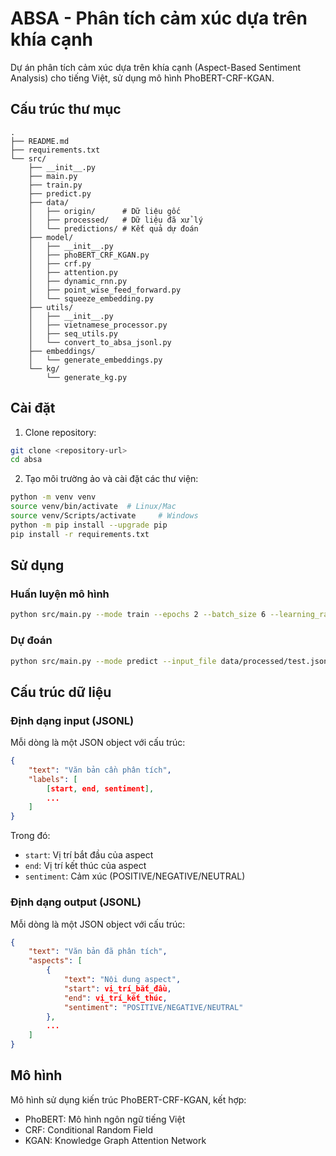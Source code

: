 # ABSA - Phân tích cảm xúc dựa trên khía cạnh

Dự án phân tích cảm xúc dựa trên khía cạnh (Aspect-Based Sentiment Analysis) cho tiếng Việt, sử dụng mô hình PhoBERT-CRF-KGAN.

## Cấu trúc thư mục

```
.
├── README.md
├── requirements.txt
└── src/
    ├── __init__.py
    ├── main.py
    ├── train.py
    ├── predict.py
    ├── data/
    │   ├── origin/      # Dữ liệu gốc
    │   ├── processed/   # Dữ liệu đã xử lý
    │   └── predictions/ # Kết quả dự đoán
    ├── model/
    │   ├── __init__.py
    │   ├── phoBERT_CRF_KGAN.py
    │   ├── crf.py
    │   ├── attention.py
    │   ├── dynamic_rnn.py
    │   ├── point_wise_feed_forward.py
    │   └── squeeze_embedding.py
    ├── utils/
    │   ├── __init__.py
    │   ├── vietnamese_processor.py
    │   ├── seq_utils.py
    │   └── convert_to_absa_jsonl.py
    ├── embeddings/
    │   └── generate_embeddings.py
    └── kg/
        └── generate_kg.py
```

## Cài đặt

1. Clone repository:
```bash
git clone <repository-url>
cd absa
```

2. Tạo môi trường ảo và cài đặt các thư viện:
```bash
python -m venv venv
source venv/bin/activate  # Linux/Mac
source venv/Scripts/activate     # Windows
python -m pip install --upgrade pip
pip install -r requirements.txt
```

## Sử dụng

### Huấn luyện mô hình

```bash
python src/main.py --mode train --epochs 2 --batch_size 6 --learning_rate 1e-5
```

### Dự đoán

```bash
python src/main.py --mode predict --input_file data/processed/test.jsonl --output_file predictions.jsonl
```

## Cấu trúc dữ liệu

### Định dạng input (JSONL)

Mỗi dòng là một JSON object với cấu trúc:
```json
{
    "text": "Văn bản cần phân tích",
    "labels": [
        [start, end, sentiment],
        ...
    ]
}
```

Trong đó:
- `start`: Vị trí bắt đầu của aspect
- `end`: Vị trí kết thúc của aspect
- `sentiment`: Cảm xúc (POSITIVE/NEGATIVE/NEUTRAL)

### Định dạng output (JSONL)

Mỗi dòng là một JSON object với cấu trúc:
```json
{
    "text": "Văn bản đã phân tích",
    "aspects": [
        {
            "text": "Nội dung aspect",
            "start": vị_trí_bắt_đầu,
            "end": vị_trí_kết_thúc,
            "sentiment": "POSITIVE/NEGATIVE/NEUTRAL"
        },
        ...
    ]
}
```

## Mô hình

Mô hình sử dụng kiến trúc PhoBERT-CRF-KGAN, kết hợp:
- PhoBERT: Mô hình ngôn ngữ tiếng Việt
- CRF: Conditional Random Field
- KGAN: Knowledge Graph Attention Network